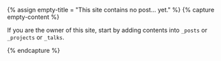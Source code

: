 {% assign empty-title = "This site contains no post... yet." %}
{% capture empty-content %}

If you are the owner of this site, start by adding contents into `_posts` or `_projects` or `_talks`.


{% endcapture %}
